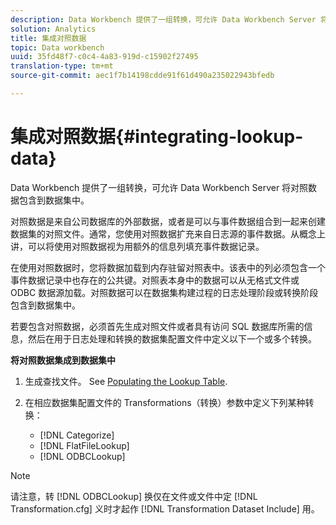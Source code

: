 ```yaml
---
description: Data Workbench 提供了一组转换，可允许 Data Workbench Server 将对照数据包含到数据集中。
solution: Analytics
title: 集成对照数据
topic: Data workbench
uuid: 35fd48f7-c0c4-4a83-919d-c15902f27495
translation-type: tm+mt
source-git-commit: aec1f7b14198cdde91f61d490a235022943bfedb

---
```



# 集成对照数据{#integrating-lookup-data}

Data Workbench 提供了一组转换，可允许 Data Workbench Server 将对照数据包含到数据集中。

对照数据是来自公司数据库的外部数据，或者是可以与事件数据组合到一起来创建数据集的对照文件。通常，您使用对照数据扩充来自日志源的事件数据。从概念上讲，可以将使用对照数据视为用额外的信息列填充事件数据记录。

在使用对照数据时，您将数据加载到内存驻留对照表中。该表中的列必须包含一个事件数据记录中也存在的公共键。对照表本身中的数据可以从无格式文件或 ODBC 数据源加载。对照数据可以在数据集构建过程的日志处理阶段或转换阶段包含到数据集中。

若要包含对照数据，必须首先生成对照文件或者具有访问 SQL 数据库所需的信息，然后在用于日志处理和转换的数据集配置文件中定义以下一个或多个转换。

**将对照数据集成到数据集中**

1. 生成查找文件。 See [Populating the Lookup Table](../../../../home/c-dataset-const-proc/c-data-trans/c-int-lookup-data/c-pop-lookup-table.md#concept-dd761338731a40e0997c33dfdabdcdf8).
1. 在相应数据集配置文件的 Transformations（转换）参数中定义下列某种转换：

   * [!DNL Categorize]
   * [!DNL FlatFileLookup]
   * [!DNL ODBCLookup]

>[!NOTE]
>
>请注意，转 [!DNL ODBCLookup] 换仅在文件或文件中定 [!DNL Transformation.cfg] 义时才起作 [!DNL Transformation Dataset Include] 用。

